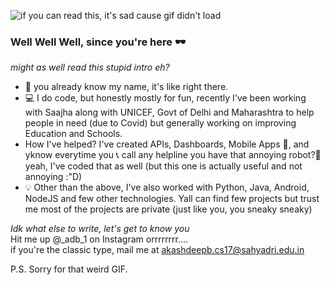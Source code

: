 ![if you can read this, it's sad cause gif didn't load](https://64.media.tumblr.com/608af8d539b006e8f67270e121d1698b/f767ef03c8c82dd2-52/s400x600/ac0a2e9168ca3eeac6fb853d5719dba4a39e02f1.gifv)

### Well Well Well, since you're here 🕶

_might as well read this stupid intro eh?_
 - 🌝 you already know my name, it's like right there.
 - 💻 I do code, but honestly mostly for fun, recently I've been working with Saajha along with UNICEF, Govt of Delhi and Maharashtra to help people in need (due to Covid) but generally working on improving Education and Schools.
 - How I've helped? I've created APIs, Dashboards, Mobile Apps 📱, and yknow everytime you 📞 call any helpline you have that annoying robot?🤖 yeah, I've coded that as well (but this one is actually useful and not annoying :"D)
 - 💡 Other than the above, I've also worked with Python, Java, Android, NodeJS and few other technologies. Yall can find few projects but trust me most of the projects are private (just like you, you sneaky sneaky)


_Idk what else to write, let's get to know you_  
Hit me up @_adb_1 on Instagram orrrrrrrr....  
if you're the classic type, mail me at akashdeepb.cs17@sahyadri.edu.in 


P.S. Sorry for that weird GIF.
